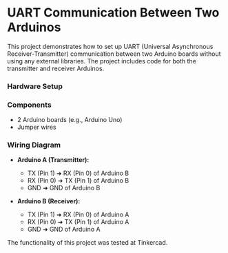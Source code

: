 # UART Communication Between Two Arduinos

This project demonstrates how to set up UART (Universal Asynchronous Receiver-Transmitter) communication between two Arduino boards without using any external libraries.
The project includes code for both the transmitter and receiver Arduinos.

### Hardware Setup

### Components
- 2 Arduino boards (e.g., Arduino Uno)
- Jumper wires

### Wiring Diagram
- **Arduino A (Transmitter):**
  - TX (Pin 1) ➜ RX (Pin 0) of Arduino B
  - RX (Pin 0) ➜ TX (Pin 1) of Arduino B
  - GND ➜ GND of Arduino B

- **Arduino B (Receiver):**
  - TX (Pin 1) ➜ RX (Pin 0) of Arduino A
  - RX (Pin 0) ➜ TX (Pin 1) of Arduino A
  - GND ➜ GND of Arduino A

The functionality of this project was tested at Tinkercad.
